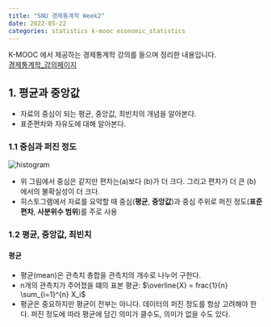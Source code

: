 ```yaml
---
title: "SNU 경제통계학 Week2"
date: 2022-05-22
categories: statistics k-mooc economic_statistics
---
```


K-MOOC 에서 제공하는 경제통계학 강의를 들으며 정리한 내용입니다. <br/>
[경제통계학_강의페이지](http://www.kmooc.kr/courses/course-v1:SNUk+SNU212_204_1k+2021_T2/course/)

## 1. 평균과 중앙값
  - 자료의 중심이 되는 평균, 중앙값, 최빈치의 개념을 알아본다.
  - 표준편차와 자유도에 대해 알아본다.  <br/>


### 1.1 중심과 퍼진 정도
  ![histogram](https://mblogthumb-phinf.pstatic.net/MjAxODA5MDJfMTgy/MDAxNTM1ODk0OTA4OTI1.rRXtiXvK9nq-umBsrgvpbnmxoIGjs8z8hNVZUtE6rfwg.NUoOJzsGtxLATsB4Dut37ZsbZZC9i2L7mPmHkaMuyjYg.PNG.bsw2428/image.png?type=w800.png)
  - 위 그림에서 중심은 같지만 편차는(a)보다 (b)가 더 크다. 그리고 편차가 더 큰 (b)에서의 불확실성이 더 크다.
  - 히스토그램에서 자료를 요약할 때 중심(**평균**, **중앙값**)과 중심 주위로 퍼진 정도(**표준편차**, **사분위수 범위**)를 주로 사용 <br/>

### 1.2 평균, 중앙값, 최빈치
  #### 평균
  - 평균(mean)은 관측치 총합을 관측치의 개수로 나누어 구한다.
  - n개의 관측치가 주어졌을 떄의 표본 평균: $\overline{X} = frac{1}{n} \sum_{i=1}^{n} X_i$
  - 평균은 중요하지만 평균이 전부는 아니다. 데이터의 퍼진 정도를 항상 고려해야 한다. 퍼진 정도에 따라 평균에 담긴 의미가 클수도, 의미가 없을 수도 있다.


